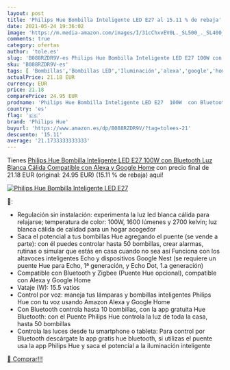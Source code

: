 ```yaml
---
layout: post
title: 'Philips Hue Bombilla Inteligente LED E27 al 15.11 % de rebaja'
date: 2021-05-24 19:36:02
image: 'https://m.media-amazon.com/images/I/31cChxvEV0L._SL500_._SL400_.jpg'
comments: true
category: ofertas
author: 'tole.es'
slug: 'B088RZDR9V-es Philips Hue Bombilla Inteligente LED E27 100W con...'
sku: 'B088RZDR9V-es'
tags: [ 'Bombillas','Bombillas LED','Iluminación','alexa','google','home','hue','philips','philips hue', ]
actualPrice: 21.18 EUR
currency: EUR
price: 21.18
comparePrice: 24.95 EUR
prodname: 'Philips Hue Bombilla Inteligente LED E27  100W  con Bluetooth  Luz Blanca Cálida  Compatible con Alexa y Google Home'
country: 'es'
flag: '🇪🇸'
brand: 'Philips Hue'
buyurl: 'https://www.amazon.es/dp/B088RZDR9V/?tag=tolees-21'
descuento: '15.11'
average: '21.1733333333333'
---
```


Tienes [Philips Hue Bombilla Inteligente LED E27  100W  con Bluetooth  Luz Blanca Cálida  Compatible con Alexa y Google Home](https://www.amazon.es/dp/B088RZDR9V/?tag=tolees-21) con precio final de  21.18 EUR (original: 24.95 EUR) (15.11 %  de rebaja) aqui!

[![Philips Hue Bombilla Inteligente LED E27](https://m.media-amazon.com/images/I/31cChxvEV0L._SL500_._SL400_.jpg)](https://www.amazon.es/dp/B088RZDR9V/?tag=tolees-21)

🔎:

- Regulación sin instalación: experimenta la luz led blanca cálida para relajarse; temperatura de color: 100W, 1600 lúmenes y 2700 kelvin; luz blanca cálida de calidad para un hogar acogedor
- Saca el potencial a tus bombillas Hue agregando el puente (se vende a parte): con él puedes controlar hasta 50 bombillas, crear alarmas, rutinas o simular que estás en casa cuando no sea así Funciona con los altavoces inteligentes Echo y dispositivos Google Nest (se requiere un puente Hue para Echo, 1ª generación, y Echo Dot, 1.a generación)
- Compatible con Bluetooth y Zigbee (Puente Hue opcional), compatible con Alexa y Google Home
- Vataje (W): 15.5 vatios
- Control por voz: maneja tus lámparas y bombillas inteligentes Philips Hue con tu voz usando Amazon Alexa y Google Home
- Con Bluetooth controla hasta 10 bombillas, con la app gratuita Hue Bluetooth: con el Puente Philips Hue controla la luz de toda la casa, hasta 50 bombillas
- Controla las luces desde tu smartphone o tableta: Para control por Bluetooth descárgate la app gratis hue bluetooth, si utilizas el puente usa la app Philips Hue y saca el potencial a la iluminación inteligente

[🛒 Comprar!!!](https://www.amazon.es/dp/B088RZDR9V/?tag=tolees-21)
